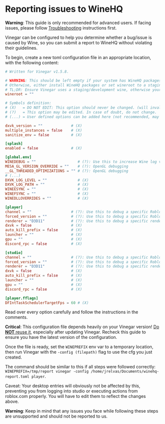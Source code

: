 # Reporting issues to WineHQ

**Warning**: This guide is only recommended for advanced users. If facing issues, please follow [Troubleshooting](./index.md) instructions first.

Vinegar can be configured to help you determine whether a bug/issue is caused by Wine, so you can submit a report to WineHQ without violating their guidelines.

To begin, create a new toml configuration file in an appropriate location, with the following content:

```toml
# Written for Vinegar v1.5.8.

# WARNING: This should be left empty if your system has WineHQ packages installed (https://wiki.winehq.org/Download).
# Otherwise, either install WineHQ packages or set wineroot to a staging/development wine's path.
# TL;DR: Ensure Vinegar uses a staging/development wine, otherwise your report is INVALID.
wineroot = ""

# Symbols definition:
# (X)   = DO NOT EDIT: This option should never be changed. (will invalidate all reports)
# (?)   = This option may be edited. In case of doubt, do not change.
# (...) = User defined options can be added here (not recommended, may invalidate your report)

dxvk_version = ""             # (X)
multiple_instances = false    # (X)
sanitize_env = false          # (X)

[splash]
enabled = false               # (X)

[global.env]
WINEDEBUG = ""                   # (?): Use this to increase Wine log verbosity.
MESA_GL_VERSION_OVERRIDE = ""    # (?): OpenGL debugging
__GL_THREADED_OPTIMIZATIONS = "" # (?): OpenGL debugging
# (...)
DXVK_LOG_LEVEL = ""              # (X)
DXVK_LOG_PATH = ""               # (X)
WINEESYNC = ""                   # (X)
WINEFSYNC = ""                   # (X)
WINEDLLOVERRIDES = ""            # (X)

[player]
channel = ""                  # (?): Use this to debug a specific Roblox version.
forced_version = ""           # (?): Use this to debug a specific Roblox version.
renderer = "D3D11"            # (?): Use this to debug a specific renderer. (D3D11 will use Wine's built-in D3D opengl conversion.)
dxvk = false                  # (X)
auto_kill_prefix = false      # (X)
launcher = ""                 # (X)
gpu = ""                      # (X)
discord_rpc = false           # (X)

[studio]
channel = ""                  # (?): Use this to debug a specific Roblox version.
forced_version = ""           # (?): Use this to debug a specific Roblox version.
renderer = "D3D11"            # (?): Use this to debug a specific renderer. (D3D11 will use Wine's built-in D3D opengl conversion.)
dxvk = false                  # (X)
auto_kill_prefix = false      # (X)
launcher = ""                 # (X)
gpu = ""                      # (X)
discord_rpc = false           # (X)

[player.fflags]
DFIntTaskSchedulerTargetFps = 60 # (X)
```

Read over every option carefully and follow the instructions in the comments.

**Critical**: This configuration file depends heavily on your Vinegar version! <u>Do **NOT** reuse it</u>, especially after updating Vinegar. Recheck this guide to ensure you have the latest version of the configuration.

Once the file is ready, set the `WINEPREFIX` env var to a temporary location, then run Vinegar with the `-config (filepath)` flag to use the cfg you just created.

The command should be similar to this if all steps were followed correctly: `WINEPREFIX=/tmp/report vinegar -config /home/jrelvas/Documents/winehq-report.toml player`.

Caveat: Your desktop entries will obviously not be affected by this, preventing you from logging into studio or executing actions from roblox.com properly. You will have to edit them to reflect the changes above.

**Warning**: Keep in mind that any issues you face while following these steps are unsupported and should not be reported to us.
